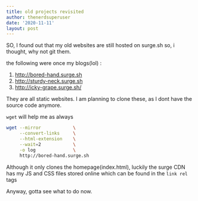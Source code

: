```yaml
---
title: old projects revisited
author: thenerdsuperuser
date: '2020-11-11'
layout: post
---
```


SO, I found out that my old websites are still hosted on surge.sh so, i thought, why not git them.

the following were once my blogs(lol) :

1. http://bored-hand.surge.sh   
2. http://sturdy-neck.surge.sh   
3. http://icky-grape.surge.sh/   


They are all static websites. 
I am planning to clone these, as I dont have the source code anymore.

`wget` will help me as always



```bash
wget --mirror            \
     --convert-links     \
     --html-extension    \
     --wait=2            \
     -o log              \
     http://bored-hand.surge.sh
```

Although it only clones the homepage(index.html), luckily the surge CDN has my JS and CSS files stored online which can be found in the `link rel` tags

Anyway, gotta see what to do now.
